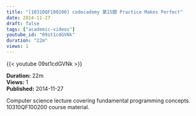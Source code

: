```yaml
---
title: "[10310QF100200] codecademy 第15關 Practice Makes Perfect"
date: 2014-11-27
draft: false
tags: ["academic-videos"]
youtube_id: "09st1cdGVNk"
duration: "22m"
views: 1
---
```


{{< youtube 09st1cdGVNk >}}

**Duration:** 22m  
**Views:** 1  
**Published:** 2014-11-27

Computer science lecture covering fundamental programming concepts. 10310QF100200 course material.

